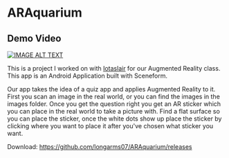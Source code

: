 # ARAquarium

## Demo Video
[![IMAGE ALT TEXT](http://img.youtube.com/vi/3PR-oGrSB6s/0.jpg)](http://www.youtube.com/watch?v=3PR-oGrSB6s "Augmented Reality Nerd Board")

This is a project I worked on with [Iotaslair](https://github.com/Iotaslair) for our Augmented Reality class. This app is an Android Application built with Sceneform.

Our app takes the idea of a quiz app and applies Augmented Reality to it. First you scan an image in the real world, or you can find the images in the images folder. Once you get the question right you get an AR sticker which you can place in the real world to take a picture with. Find a flat surface so you can place the sticker, once the white dots show up place the sticker by clicking where you want to place it after you've chosen what sticker you want.


Download: https://github.com/longarms07/ARAquarium/releases
